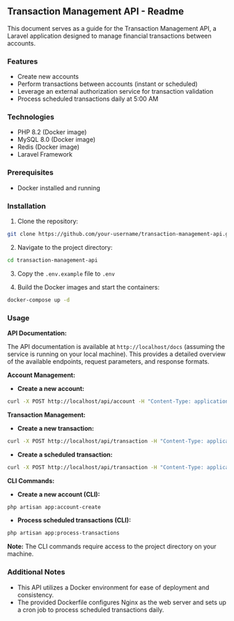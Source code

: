 ## Transaction Management API - Readme

This document serves as a guide for the Transaction Management API, a Laravel application designed to manage financial transactions between accounts.

### Features

* Create new accounts
* Perform transactions between accounts (instant or scheduled)
* Leverage an external authorization service for transaction validation
* Process scheduled transactions daily at 5:00 AM

### Technologies

* PHP 8.2 (Docker image)
* MySQL 8.0 (Docker image)
* Redis (Docker image)
* Laravel Framework

### Prerequisites

* Docker installed and running

### Installation

1. Clone the repository:

```bash
git clone https://github.com/your-username/transaction-management-api.git
```

2. Navigate to the project directory:

```bash
cd transaction-management-api
```

3. Copy the `.env.example` file to `.env`

4. Build the Docker images and start the containers:

```bash
docker-compose up -d
```

### Usage

**API Documentation:**

The API documentation is available at `http://localhost/docs` (assuming the service is running on your local machine). This provides a detailed overview of the available endpoints, request parameters, and response formats.

**Account Management:**

* **Create a new account:**

```bash
curl -X POST http://localhost/api/account -H "Content-Type: application/json" -d '{"name": "Account Name", "balance": 100.00}'
```

**Transaction Management:**

* **Create a new transaction:**

```bash
curl -X POST http://localhost/api/transaction -H "Content-Type: application/json" -d '{"sender_id": 1, "receiver_id": 2, "amount": 50.00}'
```

* **Create a scheduled transaction:**

```bash
curl -X POST http://localhost/api/transaction -H "Content-Type: application/json" -d '{"sender_id": 1, "receiver_id": 2, "amount": 50.00, "process_at": "2024-12-31"}'
```

**CLI Commands:**

* **Create a new account (CLI):**

```bash
php artisan app:account-create
```

* **Process scheduled transactions (CLI):**

```bash
php artisan app:process-transactions
```

**Note:** The CLI commands require access to the project directory on your machine.

### Additional Notes

* This API utilizes a Docker environment for ease of deployment and consistency.
* The provided Dockerfile configures Nginx as the web server and sets up a cron job to process scheduled transactions daily.
